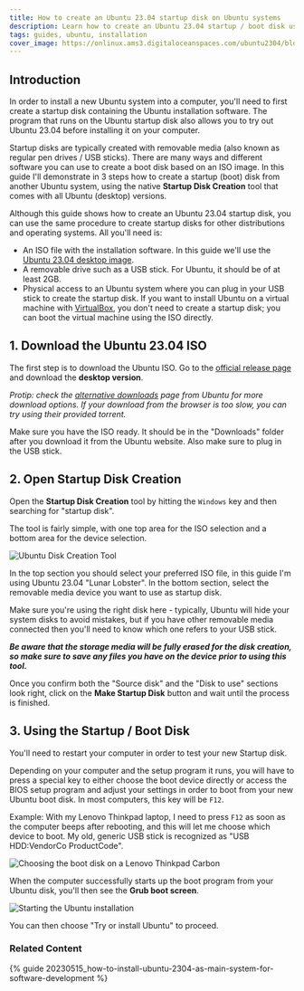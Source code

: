 ```yaml
---
title: How to create an Ubuntu 23.04 startup disk on Ubuntu systems
description: Learn how to create an Ubuntu 23.04 startup / boot disk using the startup disk creation tool on Ubuntu systems
tags: guides, ubuntu, installation
cover_image: https://onlinux.ams3.digitaloceanspaces.com/ubuntu2304/blog-startupdisk.png
---
```


## Introduction

In order to install a new Ubuntu system into a computer, you'll need to first create a startup disk containing the Ubuntu installation software. The program that runs on the Ubuntu startup disk also allows you to try out Ubuntu 23.04 before installing it on your computer.

Startup disks are typically created with removable media (also known as regular pen drives / USB sticks). 
There are many ways and different software you can use to create a boot disk based on an ISO image. In this guide I'll demonstrate in 3 steps how to create a startup (boot) disk from another Ubuntu system, using the native **Startup Disk Creation** tool that comes with all Ubuntu (desktop) versions. 

Although this guide shows how to create an Ubuntu 23.04 startup disk, you can use the same procedure to create startup disks for other distributions and operating systems. All you'll need is:

- An ISO file with the installation software. In this guide we'll use the [Ubuntu 23.04 desktop image](https://releases.ubuntu.com/lunar/).
- A removable drive such as a USB stick. For Ubuntu, it should be of at least 2GB.
- Physical access to an Ubuntu system where you can plug in your USB stick to create the startup disk. If you want to install Ubuntu on a virtual machine with [VirtualBox](https://www.virtualbox.org/wiki/Downloads), you don't need to create a startup disk; you can boot the virtual machine using the ISO directly.

## 1. Download the Ubuntu 23.04 ISO

The first step is to download the Ubuntu ISO. Go to the [official release page](https://releases.ubuntu.com/lunar/) and download the **desktop version**.

_Protip: check the [alternative downloads](https://ubuntu.com/download/alternative-downloads) page from Ubuntu for more download options. If your download from the browser is too slow, you can try using their provided torrent._

Make sure you have the ISO ready. It should be in the "Downloads" folder after you download it from the Ubuntu website. Also make sure to plug in the USB stick. 

## 2. Open Startup Disk Creation

Open the **Startup Disk Creation** tool by hitting the `Windows` key and then searching for "startup disk". 

The tool is fairly simple, with one top area for the ISO selection and a bottom area for the device selection.

![Ubuntu Disk Creation Tool](https://onlinux.ams3.digitaloceanspaces.com/ubuntu2304/ubuntu2304-disk.png)

In the top section you should select your preferred ISO file, in this guide I'm using Ubuntu 23.04 "Lunar Lobster". 
In the bottom section, select the removable media device you want to use as startup disk.

Make sure you're using the right disk here - typically, Ubuntu will hide your system disks to avoid mistakes, but if you have other removable media connected then you'll need to know which one refers to your USB stick.

_**Be aware that the storage media will be fully erased for the disk creation, so make sure to save any files you have on the device prior to using this tool.**_

Once you confirm both the "Source disk" and the "Disk to use" sections look right, click on the **Make Startup Disk** button and wait until the process is finished.

## 3. Using the Startup / Boot Disk

You'll need to restart your computer in order to test your new Startup disk.

Depending on your computer and the setup program it runs, you will have to press a special key to either choose the boot device directly or access the BIOS setup program and adjust your settings in order to boot from your new Ubuntu boot disk. In most computers, this key will be `F12`.

Example: With my Lenovo Thinkpad laptop, I need to press `F12` as soon as the computer beeps after rebooting, and this will let me choose which device to boot. My old, generic USB stick is recognized as "USB HDD:VendorCo ProductCode".

![Choosing the boot disk on a Lenovo Thinkpad Carbon](https://onlinux.ams3.digitaloceanspaces.com/ubuntu2204_install/lenovo_boot.jpg)

When the computer successfully starts up the boot program from your Ubuntu disk, you'll then see the **Grub boot screen**. 

![Starting the Ubuntu installation](https://onlinux.ams3.digitaloceanspaces.com/ubuntu2204_install/step1_grub.png)

You can then choose "Try or install Ubuntu" to proceed.

### Related Content

{% guide 20230515_how-to-install-ubuntu-2304-as-main-system-for-software-development %}